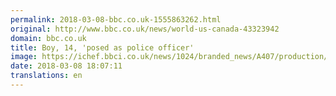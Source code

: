 ```yaml
---
permalink: 2018-03-08-bbc.co.uk-1555863262.html
original: http://www.bbc.co.uk/news/world-us-canada-43323942
domain: bbc.co.uk
title: Boy, 14, 'posed as police officer'
image: https://ichef.bbci.co.uk/news/1024/branded_news/A407/production/_100319914_d5d90848-4254-4510-b7f7-29a35bb0e328.jpg
date: 2018-03-08 18:07:11
translations: en
---
```


